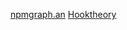 [npmgraph.an](https://npm.anvaka.com/#/view/2d/browserify)
[Hooktheory](https://www.hooktheory.com/trends)
